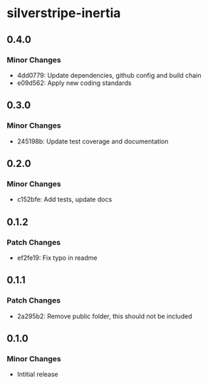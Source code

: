 # silverstripe-inertia

## 0.4.0

### Minor Changes

- 4dd0779: Update dependencies, github config and build chain
- e09d562: Apply new coding standards

## 0.3.0

### Minor Changes

- 245198b: Update test coverage and documentation

## 0.2.0

### Minor Changes

- c152bfe: Add tests, update docs

## 0.1.2

### Patch Changes

- ef2fe19: Fix typo in readme

## 0.1.1

### Patch Changes

- 2a295b2: Remove public folder, this should not be included

## 0.1.0

### Minor Changes

- Intitial release
